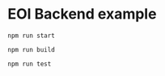 # EOI Backend example

```shell
npm run start
```

```shell
npm run build
```

```shell
npm run test
```
